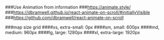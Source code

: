 ###Use Animation from information
###https://animate.style/
###https://dbramwell.github.io/react-animate-on-scroll/#initiallyVisible
###https://github.com/dbramwell/react-animate-on-scroll

###map size grid
####xs, extra-small: 0px
####sm, small: 600px
####md, medium: 960px
####lg, large: 1280px
####xl, extra-large: 1920px
